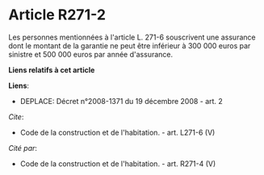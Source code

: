 # Article R271-2

Les personnes mentionnées à l'article L. 271-6 souscrivent une assurance dont le montant de la garantie ne peut être
inférieur à 300 000 euros par sinistre et 500 000 euros par année d'assurance.

**Liens relatifs à cet article**

**Liens**:

  - DEPLACE: Décret n°2008-1371 du 19 décembre 2008 - art. 2

_Cite_:

  - Code de la construction et de l'habitation. - art. L271-6 (V)

_Cité par_:

  - Code de la construction et de l'habitation. - art. R271-4 (V)
